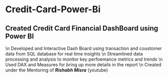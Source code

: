 # Credit-Card-Power-Bi
## Created Credit Card Financial DashBoard using Power BI 
\n Developed and Interactive Dash Board using transaction and coustomer data from SQL database for real time insights
\n Streamlined data processing and analysis to monitor key perfoemance metrics and trends
\n Used DAX and Measures for bring up more details in the report
\n Created under the Mentoring of __*Rishabh Misra*__ (youtube)
